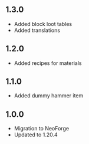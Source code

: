 ## 1.3.0
- Added block loot tables
- Added translations

## 1.2.0
- Added recipes for materials

## 1.1.0
- Added dummy hammer item

## 1.0.0
- Migration to NeoForge
- Updated to 1.20.4

